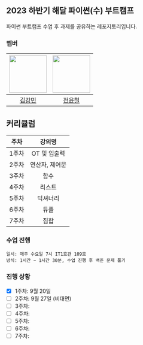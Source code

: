 ## 2023 하반기 해달 파이썬(수) 부트캠프

파이썬 부트캠프 수업 후 과제를 공유하는 레포지토리입니다.

### 멤버

| <img src="https://github.com/Dobbymin.png" width="100px"> | <img src="https://github.com/mosy2266.png" width="100px"> |
| :-------------------------------------------------------: | :-------------------------------------------------------: |
|           [김강민](https://github.com/Dobbymin)           |           [전윤철](https://github.com/mosy2266)           |

## 커리큘럼

| 주차  |     강의명     |
| :---: | :------------: |
| 1주차 |  OT 및 입출력  |
| 2주차 | 연산자, 제어문 |
| 3주차 | 함수 |
| 4주차 | 리스트 |
| 5주차 | 딕셔너리 |
| 6주차 | 듀플 |
| 7주차 | 집합 | 

### 수업 진행

```
일시: 매주 수요일 7시 IT1호관 109호
방식: 1시간 ~ 1시간 30분, 수업 진행 후 백준 문제 풀기
```

### 진행 상황

-   [x] 1주차: 9월 20일
-   [ ] 2주차: 9월 27일 (비대면)
-   [ ] 3주차:
-   [ ] 4주차:
-   [ ] 5주차:
-   [ ] 6주차:
-   [ ] 7주차:
